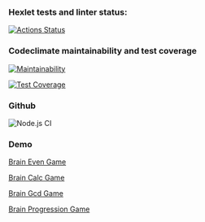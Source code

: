 ### Hexlet tests and linter status:
[![Actions Status](https://github.com/chizhovdee/frontend-project-lvl1/workflows/hexlet-check/badge.svg)](https://github.com/chizhovdee/frontend-project-lvl1/actions)


### Codeclimate maintainability and test coverage
[![Maintainability](https://api.codeclimate.com/v1/badges/a99a88d28ad37a79dbf6/maintainability)](https://codeclimate.com/github/codeclimate/codeclimate/maintainability)

[![Test Coverage](https://api.codeclimate.com/v1/badges/a99a88d28ad37a79dbf6/test_coverage)](https://codeclimate.com/github/codeclimate/codeclimate/test_coverage)

### Github
![Node.js CI](https://github.com/chizhovdee/frontend-project-lvl1/workflows/Node.js%20CI/badge.svg)

### Demo
[Brain Even Game](https://asciinema.org/a/oYRQ0dKAdYvQD49iXY8bJuBJF)

[Brain Calc Game](https://asciinema.org/a/1AGSXVkXv552tUHKrwKjLrPH6)

[Brain Gcd Game](https://asciinema.org/a/xrVk9MhoSDoBzmnyUTnifRVvH)

[Brain Progression Game](https://asciinema.org/a/YctE23yqFcUb0tnorLRlbv9cz)
